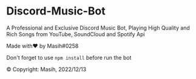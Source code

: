 # Discord-Music-Bot
A Professional and Exclusive Discord Music Bot, Playing High Quality and Rich Songs from YouTube, SoundCloud and Spotify Api

Made with❤️ by Masih#0258

Don't forget to use `npm install` before run the bot

© Copyright: Masih, 2022/12/13
